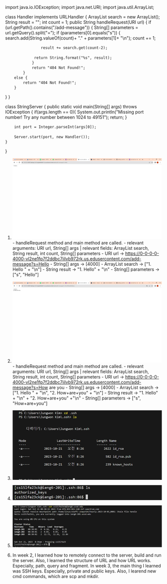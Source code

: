 import java.io.IOException;
import java.net.URI;
import java.util.ArrayList;

class Handler implements URLHandler {
    ArrayList<String> search = new ArrayList<String>();
    String result = "";
    int count = 1;
    public String handleRequest(URI url) {
        if (url.getPath().contains("/add-message")) {
             String[] parameters = url.getQuery().split("=");
            if (parameters[0].equals("s")) {
                search.add(String.valueOf(count)+ "." + parameters[1]+ "\n");
                count += 1; 
               
                    result += search.get(count-2);
                
                 return String.format("%s", result);
                }
                return "404 Not Found!";
            }
        else {
            return "404 Not Found!";
        }
}
}

class StringServer {
    public static void main(String[] args) throws IOException {
        if(args.length == 0){
            System.out.println("Missing port number! Try any number between 1024 to 49151");
            return;
        }

        int port = Integer.parseInt(args[0]);

        Server.start(port, new Handler());
    }
}

1. ![Image](SS1.png)
        - handleRequest method and main method are called.
        - relevant arguments: URI url, String[] args | relevant fields: ArrayList<String> search, String result, int count, String[] parameters
        - URI url -> https://0-0-0-0-4000-vl2ne1fp7f2ddbc7iilvb972rk.us.edusercontent.com/add-message?s=Hello
        - String[] args -> [4000]
        - ArrayList<String> search -> ["1. Hello " + "\n"]
        - String result -> "1. Hello" + "\n"
        - String[] parameters -> ["s", "Hello"]
   
2. ![Image](ss2.png)
        - handleRequest method and main method are called.
        - relevant arguments: URI url, String[] args | relevant fields: ArrayList<String> search, String result, int count, String[] parameters
        - URI url -> https://0-0-0-0-4000-vl2ne1fp7f2ddbc7iilvb972rk.us.edusercontent.com/add-message?s=How are you
        - String[] args -> [4000]
        - ArrayList<String> search -> ["1. Hello " + "\n", "2. How+are+you" + "\n"]
        - String result -> "1. Hello" + "\n" + "2. How+are+you" +"\n"
        - String[] parameters -> ["s", "How+are+you"]

3. ![Image](private.png)



4. ![Image](public.png)



5. ![Image](login.png)


6. In week 2, I learned how to remotely connect to the server, build and run the server. Also, I learned the structure of URL and how URL works. Especially, path, query and fragment. In week 3, the main thing I learned was SSH keys. Especially, private and public keys.
Also, I learend new cmd commands, which are scp and mkdir. 
